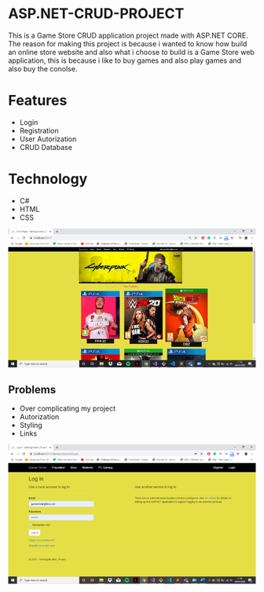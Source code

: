 # ASP.NET-CRUD-PROJECT
This is a Game Store CRUD application project made with ASP.NET CORE. The reason for making this project is because i wanted to know how build an online store website and also what i choose to build is a Game Store web application, this is because i like to buy games and also play games and also buy the conolse. 

# Features
* Login 
* Registration
* User Autorization
* CRUD Database 


# Technology
* C#
* HTML
* CSS

![Front Page](https://github.com/femiola12/ASP.NET-CRUD-PROJECT/blob/master/WebApplication_Project/wwwroot/images/Picture1.png)



## Problems
* Over complicating my project
* Autorization 
* Styling
* Links 

![Front Page](https://github.com/femiola12/ASP.NET-CRUD-PROJECT/blob/master/WebApplication_Project/wwwroot/images/Picture2.png)




